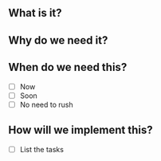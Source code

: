 ## What is it?

## Why do we need it?


## When do we need this?

- [ ] Now
- [ ] Soon
- [ ] No need to rush

## How will we implement this?

- [ ] List the tasks 

